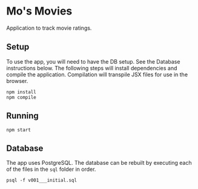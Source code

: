 # Mo's Movies
Application to track movie ratings.

## Setup
To use the app, you will need to have the DB setup. See the Database instructions below. The following steps will install dependencies and compile the application. Compilation will transpile JSX files for use in the browser.

    npm install
    npm compile

## Running

    npm start 

## Database
The app uses PostgreSQL. The database can be rebuilt by executing each of the files in the `sql` folder in order.

    psql -f v001___initial.sql